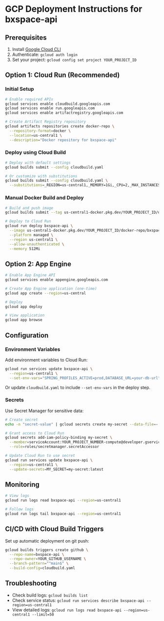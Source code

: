 # GCP Deployment Instructions for bxspace-api

## Prerequisites

1. Install [Google Cloud CLI](https://cloud.google.com/sdk/docs/install)
2. Authenticate: `gcloud auth login`
3. Set your project: `gcloud config set project YOUR_PROJECT_ID`

## Option 1: Cloud Run (Recommended)

### Initial Setup

```bash
# Enable required APIs
gcloud services enable cloudbuild.googleapis.com
gcloud services enable run.googleapis.com
gcloud services enable artifactregistry.googleapis.com

# Create Artifact Registry repository
gcloud artifacts repositories create docker-repo \
  --repository-format=docker \
  --location=us-central1 \
  --description="Docker repository for bxspace-api"
```

### Deploy using Cloud Build

```bash
# Deploy with default settings
gcloud builds submit --config cloudbuild.yaml

# Or customize with substitutions
gcloud builds submit --config cloudbuild.yaml \
  --substitutions=_REGION=us-central1,_MEMORY=1Gi,_CPU=2,_MAX_INSTANCES=20
```

### Manual Docker Build and Deploy

```bash
# Build and push image
gcloud builds submit --tag us-central1-docker.pkg.dev/YOUR_PROJECT_ID/docker-repo/bxspace-api

# Deploy to Cloud Run
gcloud run deploy bxspace-api \
  --image us-central1-docker.pkg.dev/YOUR_PROJECT_ID/docker-repo/bxspace-api \
  --platform managed \
  --region us-central1 \
  --allow-unauthenticated \
  --memory 512Mi
```

## Option 2: App Engine

```bash
# Enable App Engine API
gcloud services enable appengine.googleapis.com

# Create App Engine application (one-time)
gcloud app create --region=us-central

# Deploy
gcloud app deploy

# View application
gcloud app browse
```

## Configuration

### Environment Variables

Add environment variables to Cloud Run:

```bash
gcloud run services update bxspace-api \
  --region=us-central1 \
  --set-env-vars="SPRING_PROFILES_ACTIVE=prod,DATABASE_URL=your-db-url"
```

Or update `cloudbuild.yaml` to include `--set-env-vars` in the deploy step.

### Secrets

Use Secret Manager for sensitive data:

```bash
# Create secret
echo -n "secret-value" | gcloud secrets create my-secret --data-file=-

# Grant access to Cloud Run
gcloud secrets add-iam-policy-binding my-secret \
  --member=serviceAccount:YOUR_PROJECT_NUMBER-compute@developer.gserviceaccount.com \
  --role=roles/secretmanager.secretAccessor

# Update Cloud Run to use secret
gcloud run services update bxspace-api \
  --region=us-central1 \
  --update-secrets=MY_SECRET=my-secret:latest
```

## Monitoring

```bash
# View logs
gcloud run logs read bxspace-api --region=us-central1

# Follow logs
gcloud run logs tail bxspace-api --region=us-central1
```

## CI/CD with Cloud Build Triggers

Set up automatic deployment on git push:

```bash
gcloud builds triggers create github \
  --repo-name=bxspace-api \
  --repo-owner=YOUR_GITHUB_USERNAME \
  --branch-pattern="^main$" \
  --build-config=cloudbuild.yaml
```

## Troubleshooting

- Check build logs: `gcloud builds list`
- Check service status: `gcloud run services describe bxspace-api --region=us-central1`
- View detailed logs: `gcloud run logs read bxspace-api --region=us-central1 --limit=50`
